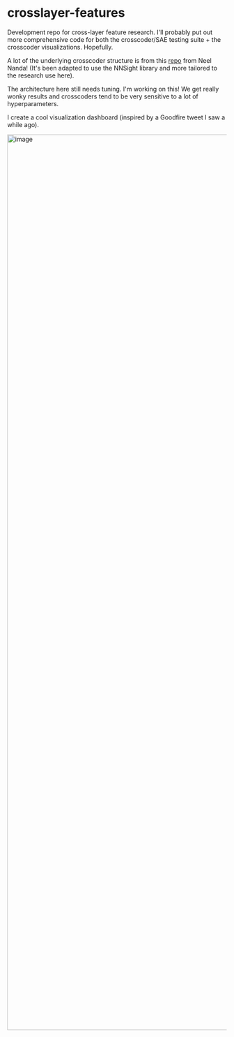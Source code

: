 # crosslayer-features
Development repo for cross-layer feature research. I'll probably put out more comprehensive code for both the
crosscoder/SAE testing suite + the crosscoder visualizations. Hopefully.

A lot of the underlying crosscoder structure is from this [repo](https://github.com/neelnanda-io/Crosscoders/tree/main) from Neel Nanda!
(It's been adapted to use the NNSight library and more tailored to the research use here).

The architecture here still needs tuning. I'm working on this! We get really wonky results and crosscoders tend to be very sensitive to a lot of hyperparameters.

I create a cool visualization dashboard (inspired by a Goodfire tweet I saw a while ago).

<img width="3376" height="2052" alt="image" src="https://github.com/user-attachments/assets/263f90b9-d8f5-4c02-a1c9-e4db27cfc52d" />
